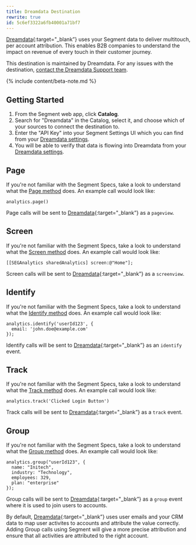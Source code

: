 ```yaml
---
title: Dreamdata Destination
rewrite: true
id: 5c6ef3322a6fb40001a71bf7
---
```

[Dreamdata](https://dreamdata.io/?utm_source=segmentio&utm_medium=docs&utm_campaign=partners){:target="_blank”} uses your Segment data to deliver multitouch, per account attribution. This enables B2B companies to understand the impact on revenue of every touch in their customer journey.

This destination is maintained by Dreamdata. For any issues with the destination, [contact the Dreamdata Support team](mailto:friends@dreamdata.io).

{% include content/beta-note.md %}

## Getting Started



1. From the Segment web app, click **Catalog**.
2. Search for "Dreamdata" in the Catalog, select it, and choose which of your sources to connect the destination to.
3. Enter the "API Key" into your Segment Settings UI which you can find from your [Dreamdata settings](https://app.dreamdata.io/settings).
4. You will be able to verify that data is flowing into Dreamdata from your [Dreamdata settings](https://app.dreamdata.io/settings).


## Page

If you're not familiar with the Segment Specs, take a look to understand what the [Page method](/docs/connections/spec/page/) does. An example call would look like:

```
analytics.page()
```

Page calls will be sent to [Dreamdata](https://dreamdata.io/?utm_source=segmentio&utm_medium=docs&utm_campaign=partners){:target="_blank”} as a `pageview`.


## Screen

If you're not familiar with the Segment Specs, take a look to understand what the [Screen method](/docs/connections/spec/page/) does. An example call would look like:

```
[[SEGAnalytics sharedAnalytics] screen:@"Home"];
```

Screen calls will be sent to [Dreamdata](https://dreamdata.io/?utm_source=segmentio&utm_medium=docs&utm_campaign=partners){:target="_blank”} as a `screenview`.


## Identify

If you're not familiar with the Segment Specs, take a look to understand what the [Identify method](/docs/connections/spec/identify/) does. An example call would look like:

```
analytics.identify('userId123', {
  email: 'john.doe@example.com'
});
```

Identify calls will be sent to [Dreamdata](https://dreamdata.io/?utm_source=segmentio&utm_medium=docs&utm_campaign=partners){:target="_blank”} as an `identify` event.


## Track

If you're not familiar with the Segment Specs, take a look to understand what the [Track method](/docs/connections/spec/track/) does. An example call would look like:

```
analytics.track('Clicked Login Button')
```

Track calls will be sent to [Dreamdata](https://dreamdata.io/?utm_source=segmentio&utm_medium=docs&utm_campaign=partners){:target="_blank”} as a `track` event.


## Group

If you're not familiar with the Segment Specs, take a look to understand what the [Group method](/docs/connections/spec/group/) does. An example call would look like:

```
analytics.group("userId123", {
  name: "Initech",
  industry: "Technology",
  employees: 329,
  plan: "enterprise"
});
```

Group calls will be sent to [Dreamdata](https://dreamdata.io/?utm_source=segmentio&utm_medium=docs&utm_campaign=partners){:target="_blank”} as a `group` event where it is used to join users to accounts.

By default, [Dreamdata](https://dreamdata.io/?utm_source=segmentio&utm_medium=docs&utm_campaign=partners){:target="_blank”} uses user emails and your CRM data to map user activites to accounts and attribute the value correctly. Adding Group calls using Segment will give a more precise attribution and ensure that all activities are attributed to the right account.
